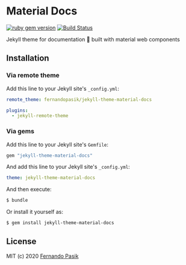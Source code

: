 # Material Docs

[![ruby gem version][badge-version]][url-version] [![Build Status][badge-ci]][url-ci]

[badge-version]: https://img.shields.io/gem/v/jekyll-theme-material-docs?logo=rubygems
[badge-ci]: https://github.com/fernandopasik/jekyll-theme-material-docs/workflows/main/badge.svg
[url-version]: https://rubygems.org/gems/jekyll-theme-material-docs 'ruby gem version'
[url-ci]: https://github.com/fernandopasik/jekyll-theme-material-docs/actions 'Build Status'

Jekyll theme for documentation 📝 built with material web components

## Installation

### Via remote theme

Add this line to your Jekyll site's `_config.yml`:

```yaml
remote_theme: fernandopasik/jekyll-theme-material-docs

plugins:
  - jekyll-remote-theme
```

### Via gems

Add this line to your Jekyll site's `Gemfile`:

```ruby
gem "jekyll-theme-material-docs"
```

And add this line to your Jekyll site's `_config.yml`:

```yaml
theme: jekyll-theme-material-docs
```

And then execute:

```bash
$ bundle
```

Or install it yourself as:

```bash
$ gem install jekyll-theme-material-docs
```

## License

MIT (c) 2020 [Fernando Pasik](https://fernandopasik.com)
